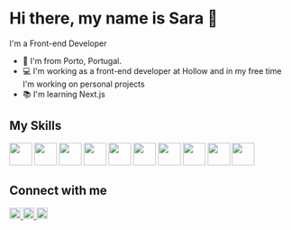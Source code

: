  # Hi there, my name is Sara :wave:

I'm a Front-end Developer

- 📍 I'm from Porto, Portugal.
- 💻 I'm working as a front-end developer at Hollow and in my free time I'm working on personal projects
- 📚 I'm learning Next.js

## My Skills 

<div>
 <img height="40" src="https://cdn.jsdelivr.net/gh/devicons/devicon/icons/windows8/windows8-original.svg">
 <img height="40" src="https://cdn.jsdelivr.net/gh/devicons/devicon/icons/html5/html5-original-wordmark.svg"> 
 <img height="40" src="https://cdn.jsdelivr.net/gh/devicons/devicon/icons/css3/css3-original-wordmark.svg">
 <img height="40" src="https://cdn.jsdelivr.net/gh/devicons/devicon/icons/javascript/javascript-original.svg">
 <img height="40" src="https://cdn.jsdelivr.net/gh/devicons/devicon/icons/react/react-original.svg">
 <img height="40" src="https://cdn.jsdelivr.net/gh/devicons/devicon/icons/npm/npm-original-wordmark.svg">
 <img height="40" src="https://cdn.jsdelivr.net/gh/devicons/devicon/icons/nodejs/nodejs-original-wordmark.svg">
 <img height="40" src="https://cdn.jsdelivr.net/gh/devicons/devicon/icons/mongodb/mongodb-original-wordmark.svg">
 <img height="40" src="https://cdn.jsdelivr.net/gh/devicons/devicon/icons/git/git-original-wordmark.svg">
 <img height="40" src="https://cdn.jsdelivr.net/gh/devicons/devicon/icons/figma/figma-original.svg">
</div>

## Connect with me

<a href="https://codepen.io/saraiovieira">
<img height="20" src="https://img.shields.io/badge/CodePen-white?style=for-the-badge&logo=codepen&logoColor=black">
</a> 
<a href="https://www.instagram.com/sarav.dev/">
<img height="20" src="https://img.shields.io/badge/Instagram-E4405F?style=for-the-badge&logo=instagram&logoColor=white">
</a> 
<a href="https://www.linkedin.com/in/sara-io-vieira/">
<img height="20" src="https://img.shields.io/badge/LinkedIn-0077B5?style=for-the-badge&logo=linkedin&logoColor=white">
</a> 

